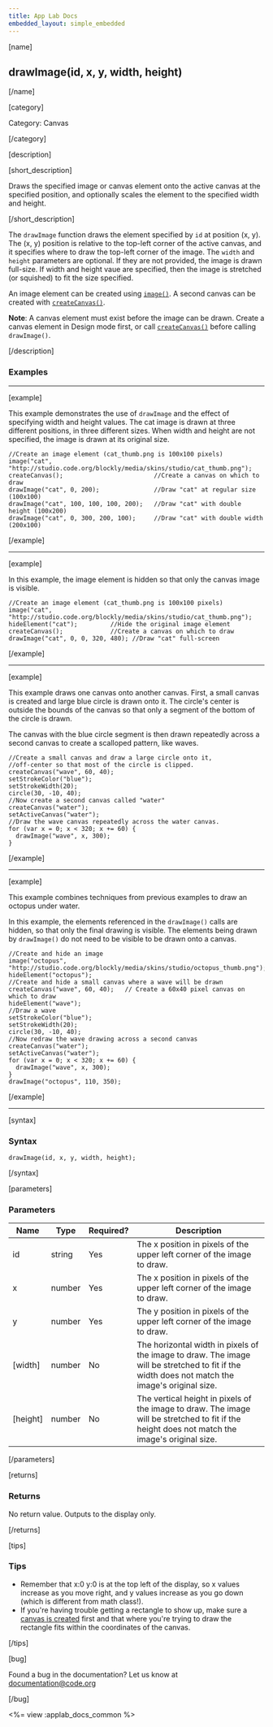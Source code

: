 ```yaml
---
title: App Lab Docs
embedded_layout: simple_embedded
---
```


[name]

## drawImage(id, x, y, width, height)

[/name]


[category]

Category: Canvas

[/category]

[description]

[short_description]

Draws the specified image or canvas element onto the active canvas at the specified position, and optionally scales the element to the specified width and height.

[/short_description]

The `drawImage` function draws the element specified by `id` at position (x, y). The (x, y) position is relative to the top-left corner of the active canvas, and it specifies where to draw the top-left corner of the image. The `width` and `height` parameters are optional. If they are not provided, the image is drawn full-size. If width and height vaue are specified, then the image is stretched (or squished) to fit the size specified.

An image element can be created using [`image()`](/applab/docs/image). A second canvas can be created with [`createCanvas()`](/applab/docs/createCanvas).

**Note**: A canvas element must exist before the image can be drawn. Create a canvas element in Design mode first, or call [`createCanvas()`](/applab/docs/createCanvas) before calling `drawImage()`.

[/description]

### Examples
____________________________________________________

[example]

This example demonstrates the use of `drawImage` and the effect of specifying width and height values. The cat image is drawn at three different positions, in three different sizes. When width and height are not specified, the image is drawn at its original size.


```
//Create an image element (cat_thumb.png is 100x100 pixels)
image("cat", "http://studio.code.org/blockly/media/skins/studio/cat_thumb.png");
createCanvas();                         //Create a canvas on which to draw
drawImage("cat", 0, 200);               //Draw "cat" at regular size (100x100)
drawImage("cat", 100, 100, 100, 200);   //Draw "cat" with double height (100x200)
drawImage("cat", 0, 300, 200, 100);     //Draw "cat" with double width (200x100)
```

[/example]

____________________________________________________

[example]

In this example, the image element is hidden so that only the canvas image is visible.


```
//Create an image element (cat_thumb.png is 100x100 pixels)
image("cat", "http://studio.code.org/blockly/media/skins/studio/cat_thumb.png");
hideElement("cat");         //Hide the original image element
createCanvas();             //Create a canvas on which to draw
drawImage("cat", 0, 0, 320, 480); //Draw "cat" full-screen
```

[/example]

____________________________________________________

[example]

This example draws one canvas onto another canvas. First, a small canvas is created and large blue circle is drawn onto it. The circle's center is outside the bounds of the canvas so that only a segment of the bottom of the circle is drawn.

The canvas with the blue circle segment is then drawn repeatedly across a second canvas to create a scalloped pattern, like waves.


```
//Create a small canvas and draw a large circle onto it,
//off-center so that most of the circle is clipped.
createCanvas("wave", 60, 40);
setStrokeColor("blue");
setStrokeWidth(20);
circle(30, -10, 40);
//Now create a second canvas called "water"
createCanvas("water");
setActiveCanvas("water");
//Draw the wave canvas repeatedly across the water canvas.
for (var x = 0; x < 320; x += 60) {
  drawImage("wave", x, 300);
}
```

[/example]

____________________________________________________

[example]

This example combines techniques from previous examples to draw an octopus under water.

In this example, the elements referenced in the `drawImage()` calls are hidden, so that only the final drawing is visible. The elements being drawn by `drawImage()` do not need to be visible to be drawn onto a canvas.


```
//Create and hide an image
image("octopus", "http://studio.code.org/blockly/media/skins/studio/octopus_thumb.png");
hideElement("octopus");
//Create and hide a small canvas where a wave will be drawn
createCanvas("wave", 60, 40);   // Create a 60x40 pixel canvas on which to draw
hideElement("wave");
//Draw a wave
setStrokeColor("blue");
setStrokeWidth(20);
circle(30, -10, 40);
//Now redraw the wave drawing across a second canvas
createCanvas("water");
setActiveCanvas("water");
for (var x = 0; x < 320; x += 60) {
  drawImage("wave", x, 300);
}
drawImage("octopus", 110, 350);
```

[/example]

____________________________________________________

[syntax]

### Syntax

```
drawImage(id, x, y, width, height);
```

[/syntax]

[parameters]

### Parameters

| Name  | Type | Required? | Description |
|-----------------|------|-----------|-------------|
| id | string | Yes | The x position in pixels of the upper left corner of the image to draw.  |
| x | number | Yes | The x position in pixels of the upper left corner of the image to draw.  |
| y | number | Yes | The y position in pixels of the upper left corner of the image to draw.  |
| [width] | number | No | The horizontal width in pixels of the image to draw. The image will be stretched to fit if the width does not match the image's original size.  |
| [height] | number | No | The vertical height in pixels of the image to draw.  The image will be stretched to fit if the height does not match the image's original size. |

[/parameters]

[returns]

### Returns
No return value. Outputs to the display only.

[/returns]

[tips]

### Tips
- Remember that x:0 y:0 is at the top left of the display, so x values increase as you move right, and y values increase as you go down (which is different from math class!).
- If you're having trouble getting a rectangle to show up, make sure a [canvas is created](/applab/docs/createCanvas) first and that where you're trying to draw the rectangle fits within the coordinates of the canvas.

[/tips]

[bug]

Found a bug in the documentation? Let us know at documentation@code.org

[/bug]

<%= view :applab_docs_common %>
